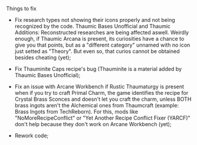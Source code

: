 Things to fix

* Fix research types not showing their icons properly and not being recognized by the code. Thaumic Bases Unofficial and Thaumic Additions: Reconstructed researches are being affected aswell. Weirdly enough, if Thaumic Arcana is present, its curiosities have a chance to give you that points, but as a "different category" unnamed with no icon just setted as "Theory". But even so, that curios cannot be obtained besides cheating (yet);

* Fix Thauminite Caps recipe's bug (Thauminite is a material added by Thaumic Bases Unofficial);

* Fix an issue with Arcane Workbench if Rustic Thaumaturgy is present when if you try to craft Primal Charm, the game identifies the recipe for Crystal Brass Sconces and doesn't let you craft the charm, unless BOTH brass ingots aren't the Alchemical ones from Thaumcraft (example: Brass Ingots from TechReborn). For this, mods like "NoMoreRecipeConflict" or "Yet Another Recipe Conflict Fixer (YARCF)" don't help because they don't work on Arcane Workbench (yet);

* Rework code;
